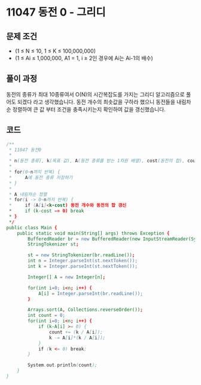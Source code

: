 # 11047 동전 0 - 그리디

[](https://www.acmicpc.net/problem/11047)

## 문제 조건

- (1 ≤ N ≤ 10, 1 ≤ K ≤ 100,000,000)
- (1 ≤ Ai ≤ 1,000,000, A1 = 1, i ≥ 2인 경우에 Ai는 Ai-1의 배수)

## 풀이 과정

동전의 종류가 최대 10종류여서 O(N)의 시간복잡도를 가지는 그리디 알고리즘으로 풀어도 되겠다 라고 생각했습니다. 동전 개수의 최솟값을 구하라 했으니 동전들을 내림차순 정렬하여 큰 값 부터 조건을 충족시키는지 확인하여 값을 갱신했습니다.

## 코드

```java
/**
 * 11047 동전0
 *
 * n(동전 종류), k(목표 값), A(동전 종류를 받는 1차원 배열), cost(동전의 합), count(동전 개수)
 *
 * for(0~n까지 반복) {
 *     A에 동전 종류 저장하기
 * }
 *
 * A 내림차순 정렬
 * for(i -> 0~n까지 반복) {
 *     if (A[i]<k-cost) 동전 개수와 동전의 합 갱신
 *     if (k-cost == 0) break
 * }
 */
public class Main {
    public static void main(String[] args) throws Exception {
        BufferedReader br = new BufferedReader(new InputStreamReader(System.in));
        StringTokenizer st;

        st = new StringTokenizer(br.readLine());
        int n = Integer.parseInt(st.nextToken());
        int k = Integer.parseInt(st.nextToken());

        Integer[] A = new Integer[n];

        for(int i=0; i<n; i++) {
            A[i] = Integer.parseInt(br.readLine());
        }

        Arrays.sort(A, Collections.reverseOrder());
        int count = 0;
        for(int i=0; i<n; i++) {
            if (k-A[i] >= 0) {
                count += (k / A[i]);
                k -= A[i]*(k / A[i]);
            }
            if (k <= 0) break;
        }

        System.out.println(count);
    }
}

```